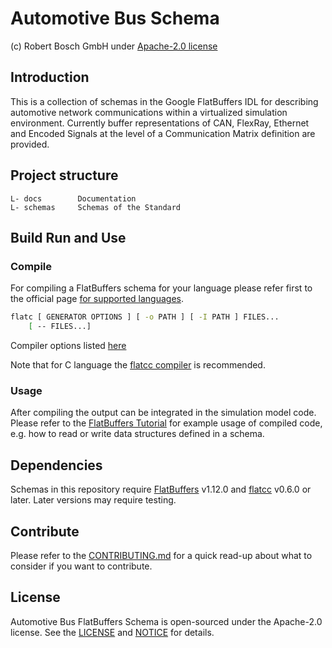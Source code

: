 <!---
  Copyright (c) 2021 for information on the respective copyright owner
  see the NOTICE file and/or the repository https://github.com/boschglobal/automotive-bus-schema

  SPDX-License-Identifier: Apache-2.0
-->

# Automotive Bus Schema
(c) Robert Bosch GmbH under [Apache-2.0 license](https://www.apache.org/licenses/LICENSE-2.0)


## Introduction
This is a collection of schemas in the Google FlatBuffers IDL for describing automotive network communications within a virtualized simulation environment.
 Currently buffer representations of CAN, FlexRay, Ethernet and Encoded Signals at the level of a Communication Matrix definition are provided.

## Project structure
```
L- docs        Documentation
L- schemas     Schemas of the Standard

```


## Build Run and Use
### Compile
For compiling a FlatBuffers schema for your language please refer first to the official page
[for supported languages](https://google.github.io/flatbuffers/flatbuffers_support.html).

```bash
flatc [ GENERATOR OPTIONS ] [ -o PATH ] [ -I PATH ] FILES...
    [ -- FILES...]
```
Compiler options listed [here](https://google.github.io/flatbuffers/flatbuffers_guide_using_schema_compiler.html)

Note that for C language the [flatcc compiler](https://google.github.io/flatbuffers/flatbuffers_guide_use_c.html) is recommended.

### Usage
After compiling the output can be integrated in the simulation model code. Please refer to the [FlatBuffers Tutorial](https://google.github.io/flatbuffers/flatbuffers_guide_tutorial.html) for example usage of compiled code, e.g. how to read or write data structures defined in a schema.

## Dependencies

Schemas in this repository require [FlatBuffers](https://github.com/google/flatbuffers) v1.12.0 and [flatcc](https://github.com/dvidelabs/flatcc) v0.6.0 or later. Later versions may require testing.

## Contribute
Please refer to the [CONTRIBUTING.md](./CONTRIBUTING.md) for a quick read-up about what to consider if you want to contribute.


## License
Automotive Bus FlatBuffers Schema is open-sourced under the Apache-2.0 license. See the [LICENSE](./LICENSE) and [NOTICE](./NOTICE) for details.
